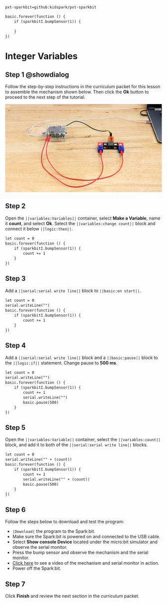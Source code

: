 ```package
pxt-sparkbit=github:kidspark/pxt-sparkbit
```

```template
basic.forever(function () {
    if (sparkbitI.bumpSensor(1)) {
    	
    }
})
```

# Integer Variables

## Step 1 @showdialog

Follow the step-by-step instructions in the curriculum packet for this lesson to assemble the mechanism shown below. Then click the **Ok** button to proceed to the next step of the tutorial.

![integer-variables-1](https://raw.githubusercontent.com/KidSpark/tutorials/master/assets/3-3-integer-variables-1.png)

## Step 2

Open the ``||variables:Variables||`` container, select **Make a Variable**, name it **count**, and select **Ok**. Select the ``||variables:change count||`` block and connect it below ``||logic:then||``.

```blocks
let count = 0
basic.forever(function () {
    if (sparkbitI.bumpSensor(1)) {
        count += 1
    }
})
```

## Step 3

Add a ``||serial:serial write line||`` block to ``||basic:on start||``.

```blocks
let count = 0
serial.writeLine("")
basic.forever(function () {
    if (sparkbitI.bumpSensor(1)) {
        count += 1
    }
})
```

## Step 4

Add a ``||serial:serial write line||`` block and a ``||basic:pause||`` block to the ``||logic:if||`` statement. Change pause to **500 ms**.

```blocks
let count = 0
serial.writeLine("")
basic.forever(function () {
    if (sparkbitI.bumpSensor(1)) {
        count += 1
        serial.writeLine("")
        basic.pause(500)
    }
})
```

## Step 5

Open the ``||variables:Variable||`` container, select the ``||variables:count||`` block, and add it to both of the ``||serial:serial write line||`` blocks.

```blocks
let count = 0
serial.writeLine("" + (count))
basic.forever(function () {
    if (sparkbitI.bumpSensor(1)) {
        count += 1
        serial.writeLine("" + (count))
        basic.pause(500)
    }
})
```

## Step 6

Follow the steps below to download and test the program:
* ``|Download|`` the program to the Spark:bit.
* Make sure the Spark:bit is powered on and connected to the USB cable.
* Select **Show console Device** located under the micro:bit simulator and observe the serial monitor.
* Press the bump sensor and observe the mechanism and the serial monitor.
* [Click here](https://youtu.be/i9J7VC1TM9U) to see a video of the mechanism and serial monitor in action.
* Power off the Spark:bit.

## Step 7

Click **Finish** and review the next section in the curriculum packet.